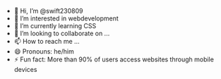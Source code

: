 - 👋 Hi, I’m @swift230809
- 👀 I’m interested in webdevelopment
- 🌱 I’m currently learning CSS
- 💞️ I’m looking to collaborate on ...
- 📫 How to reach me ...
- 😄 Pronouns: he/him
- ⚡ Fun fact: More than 90% of users access websites through mobile devices

<!---
swift230809/swift230809 is a ✨ special ✨ repository because its `README.md` (this file) appears on your GitHub profile.
You can click the Preview link to take a look at your changes.
--->

